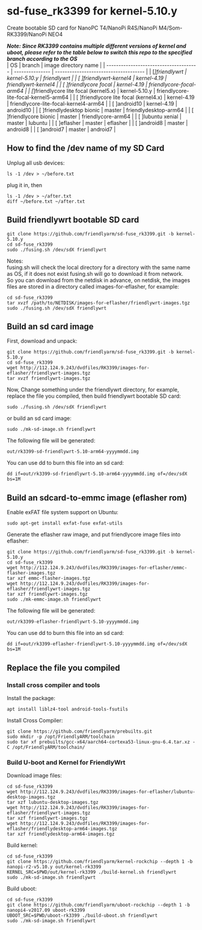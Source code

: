 # sd-fuse_rk3399 for kernel-5.10.y
Create bootable SD card for NanoPC T4/NanoPi R4S/NanoPi M4/Som-RK3399/NanoPi NEO4  
  
***Note: Since RK3399 contains multiple different versions of kernel and uboot, please refer to the table below to switch this repo to the specified branch according to the OS***  
| OS                                     | branch          | image directory name                  |
| -------------------------------------- | --------------- | ------------------------------------- |
| [*]friendlywrt                         | kernel-5.10.y   | friendlywrt                           |
| [ ]friendlywrt-kernel4                 | kernel-4.19     | friendlywrt-kernel4                   |
| [ ]friendlycore focal                  | kernel-4.19     | friendlycore-focal-arm64              |
| [*]friendlycore lite focal (kernel5.x) | kernel-5.10.y   | friendlycore-lite-focal-kernel5-arm64 |
| [ ]friendlycore lite focal (kernel4.x) | kernel-4.19     | friendlycore-lite-focal-kernel4-arm64 |
| [ ]android10                           | kernel-4.19     | android10                             |
| [ ]friendlydesktop bionic              | master          | friendlydesktop-arm64                 |
| [ ]friendlycore bionic                 | master          | friendlycore-arm64                    |
| [ ]lubuntu xenial                      | master          | lubuntu                               |
| [ ]eflasher                            | master          | eflasher                              |
| [ ]android8                            | master          | android8                              |
| [ ]android7                            | master          | android7                              |

  
## How to find the /dev name of my SD Card
Unplug all usb devices:
```
ls -1 /dev > ~/before.txt
```
plug it in, then
```
ls -1 /dev > ~/after.txt
diff ~/before.txt ~/after.txt
```

## Build friendlywrt bootable SD card
```
git clone https://github.com/friendlyarm/sd-fuse_rk3399.git -b kernel-5.10.y
cd sd-fuse_rk3399
sudo ./fusing.sh /dev/sdX friendlywrt
```
Notes:  
fusing.sh will check the local directory for a directory with the same name as OS, if it does not exist fusing.sh will go to download it from network.  
So you can download from the netdisk in advance, on netdisk, the images files are stored in a directory called images-for-eflasher, for example:
```
cd sd-fuse_rk3399
tar xvzf /path/to/NETDISK/images-for-eflasher/friendlywrt-images.tgz
sudo ./fusing.sh /dev/sdX friendlywrt
```

## Build an sd card image
First, download and unpack:
```
git clone https://github.com/friendlyarm/sd-fuse_rk3399.git -b kernel-5.10.y
cd sd-fuse_rk3399
wget http://112.124.9.243/dvdfiles/RK3399/images-for-eflasher/friendlywrt-images.tgz
tar xvzf friendlywrt-images.tgz
```
Now,  Change something under the friendlywrt directory, 
for example, replace the file you compiled, then build friendlywrt bootable SD card: 
```
sudo ./fusing.sh /dev/sdX friendlywrt
```
or build an sd card image:
```
sudo ./mk-sd-image.sh friendlywrt
```
The following file will be generated:  
```
out/rk3399-sd-friendlywrt-5.10-arm64-yyyymmdd.img
```
You can use dd to burn this file into an sd card:
```
dd if=out/rk3399-sd-friendlywrt-5.10-arm64-yyyymmdd.img of=/dev/sdX bs=1M
```
## Build an sdcard-to-emmc image (eflasher rom)
Enable exFAT file system support on Ubuntu:
```
sudo apt-get install exfat-fuse exfat-utils
```
Generate the eflasher raw image, and put friendlycore image files into eflasher:
```
git clone https://github.com/friendlyarm/sd-fuse_rk3399.git -b kernel-5.10.y
cd sd-fuse_rk3399
wget http://112.124.9.243/dvdfiles/RK3399/images-for-eflasher/emmc-flasher-images.tgz
tar xzf emmc-flasher-images.tgz
wget http://112.124.9.243/dvdfiles/RK3399/images-for-eflasher/friendlywrt-images.tgz
tar xzf friendlywrt-images.tgz
sudo ./mk-emmc-image.sh friendlywrt
```
The following file will be generated:  
```
out/rk3399-eflasher-friendlywrt-5.10-yyyymmdd.img
```
You can use dd to burn this file into an sd card:
```
dd if=out/rk3399-eflasher-friendlywrt-5.10-yyyymmdd.img of=/dev/sdX bs=1M
```

## Replace the file you compiled

### Install cross compiler and tools

Install the package:
```
apt install liblz4-tool android-tools-fsutils
```
Install Cross Compiler:
```
git clone https://github.com/friendlyarm/prebuilts.git
sudo mkdir -p /opt/FriendlyARM/toolchain
sudo tar xf prebuilts/gcc-x64/aarch64-cortexa53-linux-gnu-6.4.tar.xz -C /opt/FriendlyARM/toolchain/
```

### Build U-boot and Kernel for FriendlyWrt
Download image files:
```
cd sd-fuse_rk3399
wget http://112.124.9.243/dvdfiles/RK3399/images-for-eflasher/lubuntu-desktop-images.tgz
tar xzf lubuntu-desktop-images.tgz
wget http://112.124.9.243/dvdfiles/RK3399/images-for-eflasher/friendlywrt-images.tgz
tar xzf friendlywrt-images.tgz
wget http://112.124.9.243/dvdfiles/RK3399/images-for-eflasher/friendlydesktop-arm64-images.tgz
tar xzf friendlydesktop-arm64-images.tgz
```
Build kernel:
```
cd sd-fuse_rk3399
git clone https://github.com/friendlyarm/kernel-rockchip --depth 1 -b nanopi-r2-v5.10.y out/kernel-rk3399
KERNEL_SRC=$PWD/out/kernel-rk3399 ./build-kernel.sh friendlywrt
sudo ./mk-sd-image.sh friendlywrt

```
Build uboot:
```
cd sd-fuse_rk3399
git clone https://github.com/friendlyarm/uboot-rockchip --depth 1 -b nanopi4-v2017.09 uboot-rk3399
UBOOT_SRC=$PWD/uboot-rk3399 ./build-uboot.sh friendlywrt
sudo ./mk-sd-image.sh friendlywrt

```
